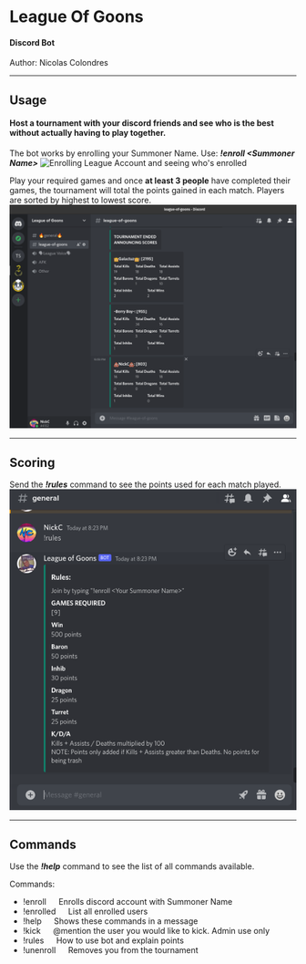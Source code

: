 # League Of Goons
#### Discord Bot
Author: Nicolas Colondres

---

## Usage

#### Host a tournament with your discord friends and see who is the best without actually having to play together.

The bot works by enrolling your Summoner Name. Use: ***!enroll \<Summoner Name\>***
![Enrolling League Account and seeing who's enrolled](images/enroll.gif)

Play your required games and once **at least 3 people** have completed their games, the tournament will total the points gained in each match. Players are sorted by highest to lowest score.
![Tournament announcing scores](images/tournament.png)

---

## Scoring

Send the ***!rules*** command to see the points used for each match played.
![Scoring](images/scoring.png)

---

## Commands

Use the ***!help*** command to see the list of all commands available.

Commands:
* !enroll &emsp; Enrolls discord account with Summoner Name
* !enrolled &emsp; List all enrolled users
* !help &emsp; Shows these commands in a message
* !kick &emsp; @mention the user you would like to kick. Admin use only
* !rules &emsp; How to use bot and explain points
* !unenroll &emsp; Removes you from the tournament